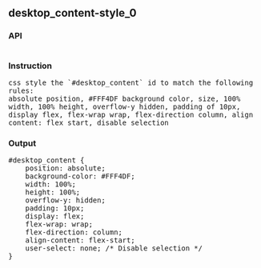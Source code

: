 ## desktop_content-style_0
### API
<pre style='text-wrap: wrap'></pre>
### Instruction
<pre style='text-wrap: wrap'>css style the `#desktop_content` id to match the following rules:
absolute position, #FFF4DF background color, size, 100% width, 100% height, overflow-y hidden, padding of 10px, display flex, flex-wrap wrap, flex-direction column, align content: flex start, disable selection</pre>
### Output
<pre style='text-wrap: wrap'>#desktop_content {
    position: absolute;
    background-color: #FFF4DF;
    width: 100%;
    height: 100%;
    overflow-y: hidden;
    padding: 10px;
    display: flex;
    flex-wrap: wrap;
    flex-direction: column;
    align-content: flex-start;
    user-select: none; /* Disable selection */
}
</pre>
